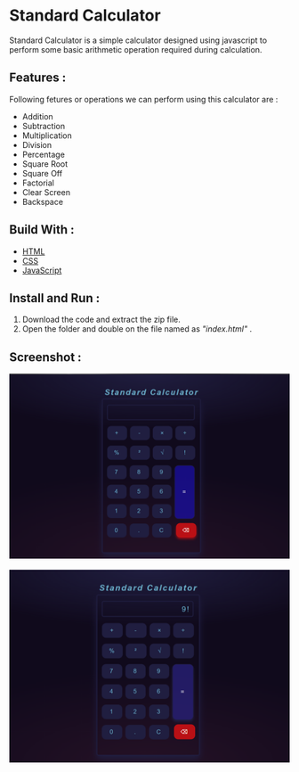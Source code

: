 # Standard Calculator
Standard Calculator is a simple calculator designed using javascript to perform some basic arithmetic operation required during calculation. 

## Features :
Following fetures or operations we can perform using this calculator are :
<ul>
    <li>Addition</li>
    <li>Subtraction</li>
    <li>Multiplication</li>
    <li>Division</li>
    <li>Percentage</li>
    <li>Square Root</li>
    <li>Square Off</li>
    <li>Factorial</li>
    <li>Clear Screen</li>
    <li>Backspace</li>
</ul>

## Build With :
<ul>
    <li><a href="https://www.w3schools.com/html/" target="_blank">HTML</a></li>
    <li><a href="https://www.w3schools.com/css/" target="_blank">CSS</a></li>
    <li><a href="https://www.w3schools.com/js/" target="_blank">JavaScript</a></li>
</ul>

## Install and Run :

<ol>
    <li>Download the code and extract the zip file.</li>
    <li>Open the folder and double on the file named as <i>"index.html"</i> .</li>
</ol>

## Screenshot :

<img src="Images/1.png" alt="Image 1"><br><br>
<img src="Images/2.png" alt="Image 2"> 